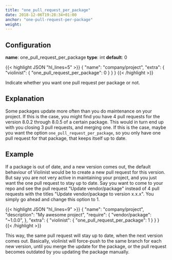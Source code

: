 ```yaml
---
title: "one_pull_request_per_package"
date: 2018-12-06T19:28:34+01:00
anchor: "one-pull-request-per-package"
weight: 
---
```


## Configuration

__name__: one_pull_request_per_package
__type__: int
__default__: 0

{{< highlight JSON "hl_lines=5" >}}
{
  "name": "company/project",
  "extra": {
    "violinist": {
      "one_pull_request_per_package": 0
    }
  }
}
{{< /highlight >}}

Indicate whether you want one pull request per package or not.

## Explanation

Some packages update more often than you do maintenance on your project. If this is the case, you might find you have 4 pull requests for the version 8.0.2 through 8.0.5 of a certain package. This would in turn end up with you closing 3 pull requests, and merging one. If this is the case, maybe you want the option `one_pull_request_per_package`, so you only have one pull request for that package, that keeps itself up to date.

## Example

If a package is out of date, and a new version comes out, the default behaviour of Violinist would be to create a new pull request for this version. But say you are not very active in maintaining your project, and you just want the one pull request to stay up to date. Say you want to come to your repo and see the pull request "Update vendor/package" instead of 4 pull requests with the titles "Update vendor/package to version x.x.x". You simply go ahead and change this option to 1.

{{< highlight JSON "hl_lines=9" >}}
{
  "name": "company/project",
  "description": "My awesome project",
  "require": {
    "vendor/package": "~1.0.0",
  },
  "extra": {
    "violinist": {
      "one_pull_request_per_package": 1
    }
  }
}
{{< /highlight >}}

This way, the same pull request will stay up to date, when the next version comes out. Basically, violinist will force-push to the same branch for each new version, until you merge the update for the package, or the pull request becomes outdated by you updating the package manually.